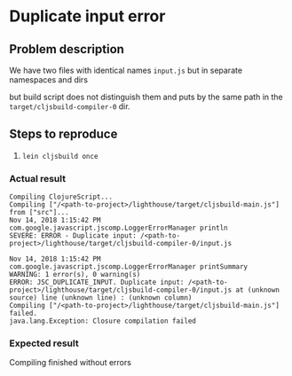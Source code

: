 # Duplicate input error

## Problem description

We have two files with identical names `input.js` but in separate namespaces and dirs

but build script does not distinguish them and puts by the same path in the `target/cljsbuild-compiler-0` dir.

## Steps to reproduce

1. `lein cljsbuild once`

### Actual result

```
Compiling ClojureScript...
Compiling ["/<path-to-project>/lighthouse/target/cljsbuild-main.js"] from ["src"]...
Nov 14, 2018 1:15:42 PM com.google.javascript.jscomp.LoggerErrorManager println
SEVERE: ERROR - Duplicate input: /<path-to-project>/lighthouse/target/cljsbuild-compiler-0/input.js

Nov 14, 2018 1:15:42 PM com.google.javascript.jscomp.LoggerErrorManager printSummary
WARNING: 1 error(s), 0 warning(s)
ERROR: JSC_DUPLICATE_INPUT. Duplicate input: /<path-to-project>/lighthouse/target/cljsbuild-compiler-0/input.js at (unknown source) line (unknown line) : (unknown column)
Compiling ["/<path-to-project>/lighthouse/target/cljsbuild-main.js"] failed.
java.lang.Exception: Closure compilation failed

```

### Expected result

Compiling finished without errors
